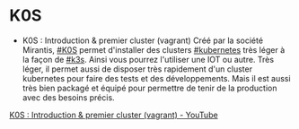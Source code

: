 # K0S

- K0S : Introduction & premier cluster (vagrant)
	Créé par la société Mirantis, [#K0S](https://www.youtube.com/hashtag/k0s) permet d'installer des clusters [#kubernetes](https://www.youtube.com/hashtag/kubernetes) très léger à la façon de [#k3s](https://www.youtube.com/hashtag/k3s). Ainsi vous pourrez l'utiliser une IOT ou autre. Très léger, il permet aussi de disposer très rapidement d'un cluster kubernetes pour faire des tests et des développements. Mais il est aussi très bien packagé et équipé pour permettre de tenir de la production avec des besoins précis.

[K0S : Introduction & premier cluster (vagrant) - YouTube](https://www.youtube.com/watch?v=4SqJxgCWISg)
